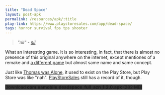 ```yaml
---
title: "Dead Space"
layout: post-apk
permalink: /resources/apk/:title
play-link: https://www.playstoresales.com/app/dead-space/
tags: horror survival fps tps shooter
---
```


> _"nil" - <a href="#" target="_blank">nil</a>_

What an interesting game. It is so interesting, in fact, that there is almost no presence of this original anywhere on the internet, except mentiones of a remake and <a href="https://play.google.com/store/apps/details?id=com.infinitydevs.deepspaceprem" target="_blank">a different game</a> but almost same name and same concept.

Just like [Thomas was Alone](https://arifhamed.com/resources/apk/Thomas-Was-Alone), it used to exist on the Play Store, but Play Store was like "nah". <a href="https://www.playstoresales.com/app/dead-space/" target="_blank">PlayStoreSales</a> still has a record of it, though.

<div class="text-center">
    <a class="btn btn-dark btn-block w-100" onclick='apk("com.eamobile.deadspace_full_azn_1.2.0.apk")' target="_blank" style="text-decoration: none; background-color: #333;"> Download <b>com.eamobile.deadspace_full_azn_1.2.0.apk</b> (282 MB)</a>
</div>
